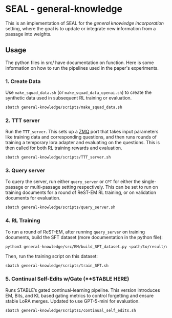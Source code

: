 # SEAL - general-knowledge

This is an implementation of SEAL for the *general knowledge incorporation* setting, where the goal is to update or integrate new information from a passage into weights.

## Usage

The python files in src/ have documentation on function. Here is some information on how to run the pipelines used in the paper's experiments.

### 1. Create Data
Use `make_squad_data.sh` (or `make_squad_data_openai.sh`) to create the synthetic data used in subsequent RL training or evaluation.

```bash
sbatch general-knowledge/scripts/make_squad_data.sh
```

### 2. TTT server
Run the `TTT_server`. This sets up a [ZMQ](https://zeromq.org/) port that takes input parameters like training data and corresponding questions, and then runs rounds of training a temporary lora adapter and evaluating on the questions. This is then called for both RL training rewards and evaluation.

```bash
sbatch general-knowledge/scripts/TTT_server.sh
```

### 3. Query server
To query the server, run either `query_server` or `CPT` for either the single-passage or multi-passage setting respectively. This can be set to run on training documents for a round of ReST-EM RL training, or on validation documents for evaluation. 

```bash
sbatch general-knowledge/scripts/query_server.sh
```

### 4. RL Training
To run a round of ReST-EM, after running `query_server` on training documents, build the SFT dataset (more documentation in the python file):

```bash
python3 general-knowledge/src/EM/build_SFT_dataset.py <path/to/result/of/run.json>
```

Then, run the training script on this dataset:

```bash
sbatch general-knowledge/scripts/train_SFT.sh
```

### 5. Continual Self-Edits w/Gate (****STABLE HERE**)
Runs STABLE’s gated continual-learning pipeline.
This version introduces EM, Bits, and KL based gating metrics to control forgetting
and ensure stable LoRA merges. Updated to use GPT-5-mini for evaluation.

```bash
sbatch general-knowledge/scripts1/continual_self_edits.sh
```